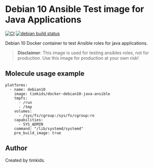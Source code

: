 Debian 10 Ansible Test image for Java Applications
==================================================

[![CI](https://github.com/timkids/docker-debian10-java-ansible/actions/workflows/build-and-push.yml/badge.svg?event=push)](https://github.com/timkids/docker-debian10-java-ansible/actions/workflows/build-and-push.yml) [![debian build status](https://img.shields.io/docker/cloud/build/timkids/docker-debian10-java-ansible.svg)](https://hub.docker.com/repository/docker/timkids/docker-debian10-java-ansible)

Debian 10 Docker container to test Ansible roles for java applications.

> **Disclaimer**: This image is used for testing ansibles roles, not for production. Use this image for production at your own risk!

Molecule usage example
----------------------

```
platforms:
  - name: debian10
    image: timkids/docker-debian10-java-ansible
    tmpfs:
      - /run
      - /tmp
    volumes:
      - /sys/fs/cgroup:/sys/fs/cgroup:ro
    capabilities:
      - SYS_ADMIN
    command: "/lib/systemd/systemd"
    pre_build_image: true
```

Author
------

Created by timkids.
